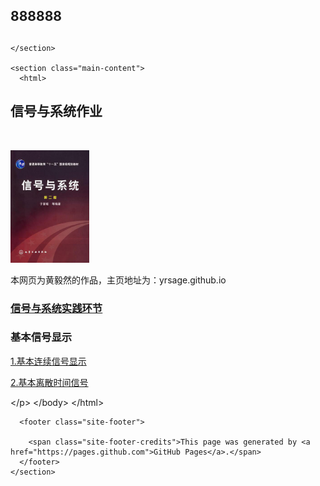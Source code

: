 <body>
    <section class="page-header">
      <h1 class="project-name">888888</h1>
      <h2 class="project-tagline"></h2>
      
      
    </section>

    <section class="main-content">
      <html>
<head>
    <title>欢迎来到hyr的主页</title>
</head>
<body>
<h1>信号与系统作业</h1>
<br />
<p>
<td width="25%">
<img src="/signal.jpg" width="25%" />
</td>
<p>本网页为黄毅然的作品，主页地址为：yrsage.github.io
</p>
<h3><a href="https://github.com/yrsage/homework/tree/master">信号与系统实践环节</a><h3>
<h3>基本信号显示</h3>
<p>
    <p1><a href="https://github.com/yrsage/homework/blob/master/基本连续信号显示.py">1.基本连续信号显示</a></p1>
</p>
<p>
        <p1><a href="https://github.com/yrsage/homework/blob/master/基本离散时间信号.py">2.基本离散时间信号</a></p1>
    </p>
&lt;/p&gt;
&lt;/body&gt;
&lt;/html&gt;
</h3></h3></p></body></html>


      <footer class="site-footer">
        
        <span class="site-footer-credits">This page was generated by <a href="https://pages.github.com">GitHub Pages</a>.</span>
      </footer>
    </section>

    
  </body>
</html>
